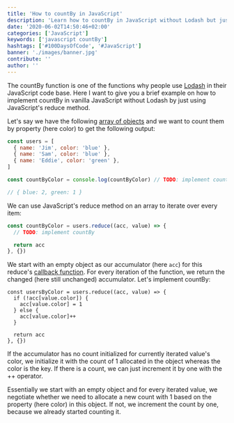 ```yaml
---
title: 'How to countBy in JavaScript'
description: 'Learn how to countBy in JavaScript without Lodash but just using vanilla JavaScript to count objects by property ...'
date: '2020-06-02T14:50:46+02:00'
categories: ['JavaScript']
keywords: ['javascript countBy']
hashtags: ['#100DaysOfCode', '#JavaScript']
banner: './images/banner.jpg'
contribute: ''
author: ''
---
```


<Sponsorship />

The countBy function is one of the functions why people use [Lodash](https://lodash.com/) in their JavaScript code base. Here I want to give you a brief example on how to implement countBy in vanilla JavaScript without Lodash by just using JavaScript's reduce method.

Let's say we have the following [array of objects](/javascript-variable) and we want to count them by property (here color) to get the following output:

```javascript
const users = [
  { name: 'Jim', color: 'blue' },
  { name: 'Sam', color: 'blue' },
  { name: 'Eddie', color: 'green' },
]

const countByColor = console.log(countByColor) // TODO: implement countBy

// { blue: 2, green: 1 }
```

We can use JavaScript's reduce method on an array to iterate over every item:

```javascript
const countByColor = users.reduce((acc, value) => {
  // TODO: implement countBy

  return acc
}, {})
```

We start with an empty object as our accumulator (here `acc`) for this reduce's [callback function](/javascript-callback-function). For every iteration of the function, we return the changed (here still unchanged) accumulator. Let's implement countBy:

```javascript{2-6}
const usersByColor = users.reduce((acc, value) => {
  if (!acc[value.color]) {
    acc[value.color] = 1
  } else {
    acc[value.color]++
  }

  return acc
}, {})
```

If the accumulator has no count initialized for currently iterated value's color, we initialize it with the count of 1 allocated in the object whereas the color is the key. If there is a count, we can just increment it by one with the ++ operator.

Essentially we start with an empty object and for every iterated value, we negotiate whether we need to allocate a new count with 1 based on the property (here color) in this object. If not, we increment the count by one, because we already started counting it.
